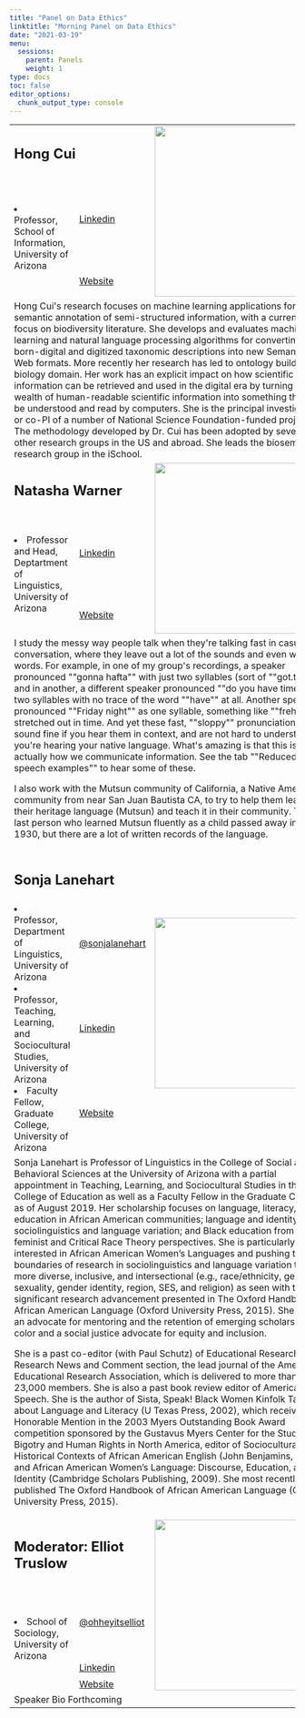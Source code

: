 ```yaml
---
title: "Panel on Data Ethics"
linktitle: "Morning Panel on Data Ethics"
date: "2021-03-19"
menu:
  sessions:
    parent: Panels
    weight: 1
type: docs
toc: false
editor_options:
  chunk_output_type: console
---
```


<TABLE class="bio-table">

<!--- #################Speaker 1############## --->
<tr>
<td COLSPAN="2"><h2>Hong Cui</h2></td>
<td ROWSPAN="3"><img style="float: left;" src="/img/hong-cui.jpg" width="300" /></td>
</tr>
<tr>
<td ROWSPAN="2"><li>Professor, School of Information, University of Arizona</li></td>
<td><i class="fab fa-linkedin"></i> <a href="https://www.linkedin.com/in/hong-cui-b9777018/" target="_blank" rel="noopener">Linkedin</a>
</td>
</tr>
<tr>
<td><i class="fa fa-link"></i> <a href="https://ischool.arizona.edu/people/hong-cui" target="_blank" rel="noopener">Website</a>
</td>
</tr>
<tr>
<td COLSPAN="3">
Hong Cui's research focuses on machine learning applications for semantic annotation of semi-structured information, with a current focus on biodiversity literature. She develops and evaluates machine learning and natural language processing algorithms for converting born-digital and digitized taxonomic descriptions into new Semantic Web formats. More recently her research has led to ontology building in biology domain. Her work has an explicit impact on how scientific information can be retrieved and used in the digital era by turning the wealth of human-readable scientific information into something that can be understood and read by computers. She is the principal investigator or co-PI of a number of National Science Foundation-funded projects. The methodology developed by Dr. Cui has been adopted by several other research groups in the US and abroad. She leads the biosemantics research group in the iSchool.
</td>
</tr>

<!--- #################Speaker 2############## --->
<tr>
<td COLSPAN="2"><h2>Natasha Warner</h2></td>
<td ROWSPAN="3"><img style="float: left;" src="/img/natasha-warner.jpg" width="300" /></td>
</tr>
<tr>
<td ROWSPAN="2"><li> Professor and Head, Deptartment of Linguistics, University of Arizona</li></td>
<td><i class="fab fa-linkedin"></i> <a href=https://www.linkedin.com/in/natasha-warner-0a5050180/" target="_blank" rel="noopener">Linkedin</a>
</td>
</tr>
<tr>
<td><i class="fa fa-link"></i> <a href="https://nwarner.faculty.arizona.edu/" target="_blank" rel="noopener">Website</a>
</td>
</tr>
<tr>
<td COLSPAN="3">
I study the messy way people talk when they're talking fast in casual conversation, where they leave out a lot of the sounds and even whole words.  For example, in one of my group's recordings, a speaker pronounced ""gonna hafta"" with just two syllables (sort of ""got.tuh""), and in another, a different speaker pronounced ""do you have time"" as two syllables with no trace of the word ""have"" at all.  Another speaker pronounced ""Friday night"" as one syllable, something like ""freh..."" stretched out in time.  And yet these fast, ""sloppy"" pronunciations sound fine if you hear them in context, and are not hard to understand if you're hearing your native language.  What's amazing is that this is actually how we communicate information.  See the tab ""Reduced speech examples"" to hear some of these.

I also work with the Mutsun community of California, a Native American community from near San Juan Bautista CA, to try to help them learn their heritage language (Mutsun) and teach it in their community.  The last person who learned Mutsun fluently as a child passed away in 1930, but there are a lot of written records of the language.

</td>
</tr>

<!--- #################Speaker 3############## --->


<tr>
<td COLSPAN="2"><h2>Sonja Lanehart</h2></td>
<td ROWSPAN="4"><img style="float: left;" src="/img/sonja-lanehart.jpg" width="300" /></td>
</tr>
<tr>
<td ROWSPAN="3"><li>Professor, Department of Linguistics, University of Arizona</li>
<li>Professor, Teaching, Learning, and Sociocultural Studies, University of Arizona</li>
<li>Faculty Fellow, Graduate College, University of Arizona</li></td>
<td><i class="fab fa-twitter"></i> <a href="https://twitter.com/@sonjalanehart" target="_blank" rel="noopener"> @sonjalanehart</a>
</td>
</tr>
<tr>
<td><i class="fab fa-linkedin"></i> <a href="https://www.linkedin.com/in/sonja-lanehart-2b00b857/" target="_blank" rel="noopener">Linkedin</a>
</td>
</tr>
<tr>
<td><i class="fa fa-link"></i> <a href="https://www.sonjallanehart.com/" target="_blank" rel="noopener">Website</a>
</td>
</tr>
<tr>
<td COLSPAN="3">
Sonja Lanehart is Professor of Linguistics in the College of Social and Behavioral Sciences at the University of Arizona with a partial appointment in Teaching, Learning, and Sociocultural Studies in the College of Education as well as a Faculty Fellow in the Graduate College as of August 2019. Her scholarship focuses on language, literacy, and education in African American communities; language and identity; sociolinguistics and language variation; and Black education from Black feminist and Critical Race Theory perspectives. She is particularly interested in African American Women’s Languages and pushing the boundaries of research in sociolinguistics and language variation to be more diverse, inclusive, and intersectional (e.g., race/ethnicity, gender, sexuality, gender identity, region, SES, and religion) as seen with the significant research advancement presented in The Oxford Handbook of African American Language (Oxford University Press, 2015). She also is an advocate for mentoring and the retention of emerging scholars of color and a social justice advocate for equity and inclusion.

She is a past co-editor (with Paul Schutz) of Educational Researcher: Research News and Comment section, the lead journal of the American Educational Research Association, which is delivered to more than 23,000 members. She is also a past book review editor of American Speech. She is the author of Sista, Speak! Black Women Kinfolk Talk about Language and Literacy (U Texas Press, 2002), which received Honorable Mention in the 2003 Myers Outstanding Book Award competition sponsored by the Gustavus Myers Center for the Study of Bigotry and Human Rights in North America, editor of Sociocultural and Historical Contexts of African American English (John Benjamins, 2001), and African American Women’s Language: Discourse, Education, and Identity (Cambridge Scholars Publishing, 2009). She most recently published The Oxford Handbook of African American Language (Oxford University Press, 2015).

</td>
</tr>


<tr>
<td COLSPAN="2"><h2>Moderator: Elliot Truslow</h2></td>
<td ROWSPAN="4"><img style="float: left;" src="/img/elliot-truslow.jpg" width="300" /></td>
</tr>
<tr>
<td ROWSPAN="3"><li>School of Sociology, University of Arizona</li></td>
<td><i class="fab fa-twitter"></i> <a href="https://twitter.com/ohheyitselliot" target="_blank" rel="noopener"> @ohheyitselliot</a>
</td>
</tr>
<tr>
<td><i class="fab fa-linkedin"></i> <a href="https://www.linkedin.com/in/elliotleetruslow/" target="_blank" rel="noopener">Linkedin</a>
</td>
</tr>
<tr>
<td><i class="fa fa-link"></i> <a href="https://elliotdoes.work/" target="_blank" rel="noopener">Website</a>
</td>
</tr>

<tr>
<td COLSPAN="3">
Speaker Bio Forthcoming

</td>
</tr>
</TABLE>


